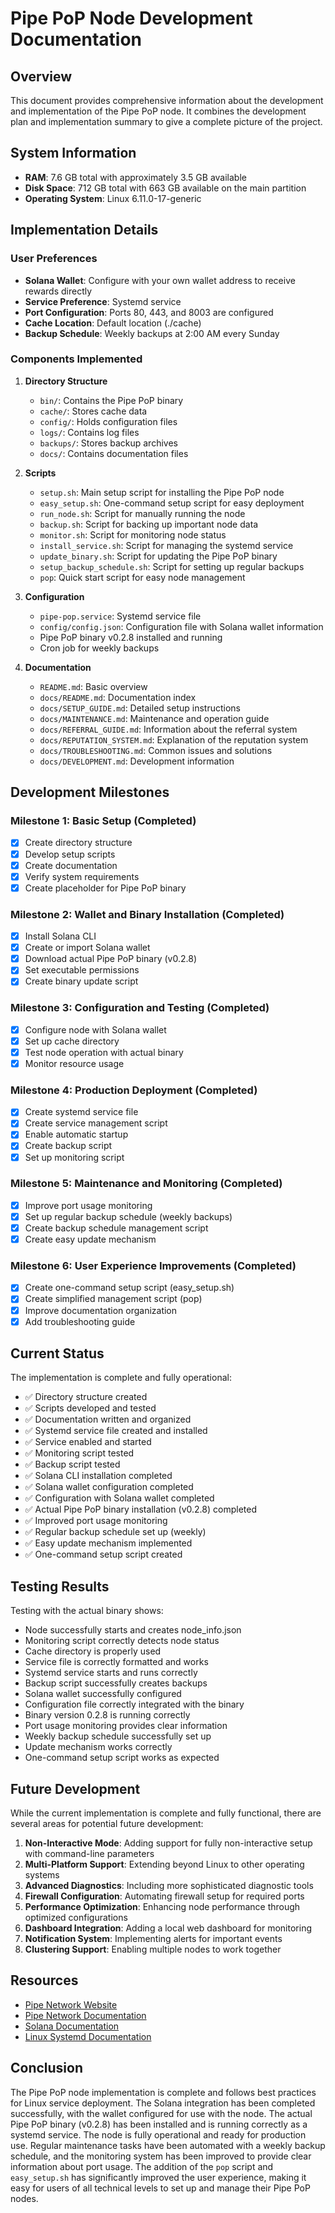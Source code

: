 # Pipe PoP Node Development Documentation

## Overview

This document provides comprehensive information about the development and implementation of the Pipe PoP node. It combines the development plan and implementation summary to give a complete picture of the project.

## System Information

- **RAM**: 7.6 GB total with approximately 3.5 GB available
- **Disk Space**: 712 GB total with 663 GB available on the main partition
- **Operating System**: Linux 6.11.0-17-generic

## Implementation Details

### User Preferences

- **Solana Wallet**: Configure with your own wallet address to receive rewards directly
- **Service Preference**: Systemd service
- **Port Configuration**: Ports 80, 443, and 8003 are configured
- **Cache Location**: Default location (./cache)
- **Backup Schedule**: Weekly backups at 2:00 AM every Sunday

### Components Implemented

1. **Directory Structure**
   - `bin/`: Contains the Pipe PoP binary
   - `cache/`: Stores cache data
   - `config/`: Holds configuration files
   - `logs/`: Contains log files
   - `backups/`: Stores backup archives
   - `docs/`: Contains documentation files

2. **Scripts**
   - `setup.sh`: Main setup script for installing the Pipe PoP node
   - `easy_setup.sh`: One-command setup script for easy deployment
   - `run_node.sh`: Script for manually running the node
   - `backup.sh`: Script for backing up important node data
   - `monitor.sh`: Script for monitoring node status
   - `install_service.sh`: Script for managing the systemd service
   - `update_binary.sh`: Script for updating the Pipe PoP binary
   - `setup_backup_schedule.sh`: Script for setting up regular backups
   - `pop`: Quick start script for easy node management

3. **Configuration**
   - `pipe-pop.service`: Systemd service file
   - `config/config.json`: Configuration file with Solana wallet information
   - Pipe PoP binary v0.2.8 installed and running
   - Cron job for weekly backups

4. **Documentation**
   - `README.md`: Basic overview
   - `docs/README.md`: Documentation index
   - `docs/SETUP_GUIDE.md`: Detailed setup instructions
   - `docs/MAINTENANCE.md`: Maintenance and operation guide
   - `docs/REFERRAL_GUIDE.md`: Information about the referral system
   - `docs/REPUTATION_SYSTEM.md`: Explanation of the reputation system
   - `docs/TROUBLESHOOTING.md`: Common issues and solutions
   - `docs/DEVELOPMENT.md`: Development information

## Development Milestones

### Milestone 1: Basic Setup (Completed)
- [x] Create directory structure
- [x] Develop setup scripts
- [x] Create documentation
- [x] Verify system requirements
- [x] Create placeholder for Pipe PoP binary

### Milestone 2: Wallet and Binary Installation (Completed)
- [x] Install Solana CLI
- [x] Create or import Solana wallet
- [x] Download actual Pipe PoP binary (v0.2.8)
- [x] Set executable permissions
- [x] Create binary update script

### Milestone 3: Configuration and Testing (Completed)
- [x] Configure node with Solana wallet
- [x] Set up cache directory
- [x] Test node operation with actual binary
- [x] Monitor resource usage

### Milestone 4: Production Deployment (Completed)
- [x] Create systemd service file
- [x] Create service management script
- [x] Enable automatic startup
- [x] Create backup script
- [x] Set up monitoring script

### Milestone 5: Maintenance and Monitoring (Completed)
- [x] Improve port usage monitoring
- [x] Set up regular backup schedule (weekly backups)
- [x] Create backup schedule management script
- [x] Create easy update mechanism

### Milestone 6: User Experience Improvements (Completed)
- [x] Create one-command setup script (easy_setup.sh)
- [x] Create simplified management script (pop)
- [x] Improve documentation organization
- [x] Add troubleshooting guide

## Current Status

The implementation is complete and fully operational:

- ✅ Directory structure created
- ✅ Scripts developed and tested
- ✅ Documentation written and organized
- ✅ Systemd service file created and installed
- ✅ Service enabled and started
- ✅ Monitoring script tested
- ✅ Backup script tested
- ✅ Solana CLI installation completed
- ✅ Solana wallet configuration completed
- ✅ Configuration with Solana wallet completed
- ✅ Actual Pipe PoP binary installation (v0.2.8) completed
- ✅ Improved port usage monitoring
- ✅ Regular backup schedule set up (weekly)
- ✅ Easy update mechanism implemented
- ✅ One-command setup script created

## Testing Results

Testing with the actual binary shows:

- Node successfully starts and creates node_info.json
- Monitoring script correctly detects node status
- Cache directory is properly used
- Service file is correctly formatted and works
- Systemd service starts and runs correctly
- Backup script successfully creates backups
- Solana wallet successfully configured
- Configuration file correctly integrated with the binary
- Binary version 0.2.8 is running correctly
- Port usage monitoring provides clear information
- Weekly backup schedule successfully set up
- Update mechanism works correctly
- One-command setup script works as expected

## Future Development

While the current implementation is complete and fully functional, there are several areas for potential future development:

1. **Non-Interactive Mode**: Adding support for fully non-interactive setup with command-line parameters
2. **Multi-Platform Support**: Extending beyond Linux to other operating systems
3. **Advanced Diagnostics**: Including more sophisticated diagnostic tools
4. **Firewall Configuration**: Automating firewall setup for required ports
5. **Performance Optimization**: Enhancing node performance through optimized configurations
6. **Dashboard Integration**: Adding a local web dashboard for monitoring
7. **Notification System**: Implementing alerts for important events
8. **Clustering Support**: Enabling multiple nodes to work together

## Resources

- [Pipe Network Website](https://pipe.network)
- [Pipe Network Documentation](https://docs.pipe.network/devnet-2)
- [Solana Documentation](https://docs.solana.com)
- [Linux Systemd Documentation](https://www.freedesktop.org/software/systemd/man/systemd.service.html)

## Conclusion

The Pipe PoP node implementation is complete and follows best practices for Linux service deployment. The Solana integration has been completed successfully, with the wallet configured for use with the node. The actual Pipe PoP binary (v0.2.8) has been installed and is running correctly as a systemd service. The node is fully operational and ready for production use. Regular maintenance tasks have been automated with a weekly backup schedule, and the monitoring system has been improved to provide clear information about port usage. The addition of the `pop` script and `easy_setup.sh` has significantly improved the user experience, making it easy for users of all technical levels to set up and manage their Pipe PoP nodes. 